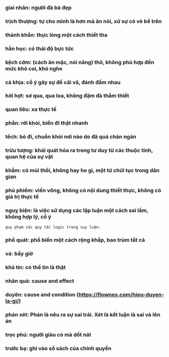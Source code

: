 ### giai nhân: người đà bà đẹp
### trịch thượng: tự cho mình là hơn mà ăn nói, xử sự có vẻ bề trên
### thành khẩn: thực lòng một cách thiết tha
### hằn học: có thái độ bực tức
### kệch cỡm: (cách ăn mặc, nói năng) thô, không phù hợp đến mức khó coi, khó nghe
### cà khịa: cố ý gây sự để cãi vã, đánh đấm nhau
### hời hợt: sơ qua, qua loa, không đậm đà thắm thiết
### quan liêu: xa thực tế
### phắn: rời khỏi, biến đi thật nhanh
### tếch: bỏ đi, chuồn khỏi nơi nào do đã quá chán ngán
### trừu tượng: khái quát hóa ra trong tư duy từ các thuộc tính, quan hệ của sự vật
### khắm: có mùi thối, không hay ho gì, một từ chửi tục trong dân gian
### phù phiếm: viển vông, không có nội dung thiết thực, không có giá trị thực tế
### nguỵ biện: là việc sử dụng các lập luận một cách sai lầm, không hợp lý, cố ý
    quy phạm các quy tắc logic trong suy luận.
### phổ quát: phổ biến một cách rộng khắp, bao trùm tất cả
### vả: bấy giờ
### khả tín: có thể tin là thật
### nhân quả: cause and effect
### duyên: cause and condition (https://flownes.com/hieu-duyen-la-gi/)
### phán xét: Phán là nêu ra sự sai trái. Xét là kết luận là sai và lên án
### trọc phú: người giàu có mà dốt nát
### trước bạ: ghi vào sổ sách của chính quyền

